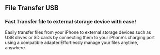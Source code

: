 ## File Transfer USB<br>
### Fast Transfer file to external storage device with ease!<br>
Easily transfer files from your iPhone to external storage devices such as USB drives or SD cards by connecting them to your iPhone's charging port using a compatible adapter.Effortlessly manage your files anytime, anywhere.